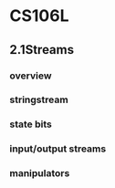 # CS106L

## 2.1Streams

### overview

### stringstream

### state bits

### input/output streams

### manipulators
